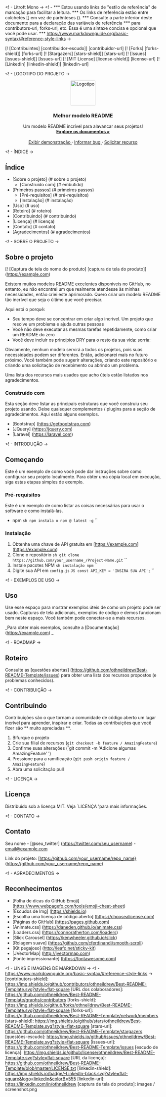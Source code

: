 
<! - Litroft Mono ->
<! -
*** Estou usando links de "estilo de referência" de marcação para facilitar a leitura.
*** Os links de referência estão entre colchetes [] em vez de parênteses ().
*** Consulte a parte inferior deste documento para a declaração das variáveis ​​de referência
*** para contributors-url, forks-url, etc. Essa é uma sintaxe concisa e opcional que você pode usar.
*** https://www.markdownguide.org/basic-syntax/#reference-style-links
->

[! [Contribuintes] [contribuidor-escudo]] [contribuidor-url]
[! [Forks] [forks-shield]] [forks-url]
[! [Stargazers] [stars-shield]] [stars-url]
[! [Issues] [issues-shield]] [Issues-url]
[! [MIT License] [license-shield]] [license-url]
[! [LinkedIn] [linkedin-shield]] [linkedin-url]



<! - LOGOTIPO DO PROJETO ->
<br />
<p align = "center">
  <a href="https://github.com/othneildrew/Best-README-Template">
    <img src = "images / logo.png" alt = "Logotipo" width = "80" height = "80">
  </a>

  <h3 align = "center"> Melhor modelo README </h3>

  <p align = "center">
    Um modelo README incrível para alavancar seus projetos!
    <br />
    <a href="https://github.com/othneildrew/Best-README-Template"> <strong> Explore os documentos »</strong> </a>
    <br />
    <br />
    <a href="https://github.com/othneildrew/Best-README-Template"> Exibir demonstração </a>
    ·
    <a href="https://github.com/othneildrew/Best-README-Template/issues"> Informar bug </a>
    ·
    <a href="https://github.com/othneildrew/Best-README-Template/issues"> Solicitar recurso </a>
  </p>
</p>



<! - ÍNDICE ->
## Índice

* [Sobre o projeto] (# sobre o projeto)
  * [Construído com] (# embutido)
* [Primeiros passos] (# primeiros passos)
  * [Pré-requisitos] (# pré-requisitos)
  * [Instalação] (# instalação)
* [Uso] (# uso)
* [Roteiro] (# roteiro)
* [Contribuindo] (# contribuindo)
* [Licença] (# licença)
* [Contato] (# contato)
* [Agradecimentos] (# agradecimentos)



<! - SOBRE O PROJETO ->
## Sobre o projeto

[! [Captura de tela do nome do produto] [captura de tela do produto]] (https://example.com)

Existem muitos modelos README excelentes disponíveis no GitHub, no entanto, eu não encontrei um que realmente atendesse às minhas necessidades, então criei este aprimorado. Quero criar um modelo README tão incrível que seja o último que você precisar.

Aqui está o porquê:
* Seu tempo deve se concentrar em criar algo incrível. Um projeto que resolve um problema e ajuda outras pessoas
* Você não deve executar as mesmas tarefas repetidamente, como criar um README do zero
* Você deve incluir os princípios DRY para o resto da sua vida: sorria:

Obviamente, nenhum modelo servirá a todos os projetos, pois suas necessidades podem ser diferentes. Então, adicionarei mais no futuro próximo. Você também pode sugerir alterações, criando este repositório e criando uma solicitação de recebimento ou abrindo um problema.

Uma lista dos recursos mais usados ​​que acho úteis estão listados nos agradecimentos.

### Construído com
Esta seção deve listar as principais estruturas que você construiu seu projeto usando. Deixe quaisquer complementos / plugins para a seção de agradecimentos. Aqui estão alguns exemplos.
* [Bootstrap] (https://getbootstrap.com)
* [JQuery] (https://jquery.com)
* [Laravel] (https://laravel.com)



<! - INTRODUÇÃO ->
## Começando

Este é um exemplo de como você pode dar instruções sobre como configurar seu projeto localmente.
Para obter uma cópia local em execução, siga estas etapas simples de exemplo.

### Pré-requisitos

Este é um exemplo de como listar as coisas necessárias para usar o software e como instalá-las.
* npm
`` sh
npm instala o npm @ latest -g
`` ``

### Instalação

1. Obtenha uma chave de API gratuita em [https://example.com] (https://example.com)
2. Clone o repositório
`` sh
git clone https://github.com/your_username_/Project-Name.git
`` ``
3. Instale pacotes NPM
`` sh
instalação npm
`` ``
4. Digite sua API em `config.js`
`` JS
const API_KEY = 'INSIRA SUA API';
`` ``



<! - EXEMPLOS DE USO ->
## Uso

Use esse espaço para mostrar exemplos úteis de como um projeto pode ser usado. Capturas de tela adicionais, exemplos de código e demos funcionam bem neste espaço. Você também pode conectar-se a mais recursos.

_Para obter mais exemplos, consulte a [Documentação] (https://example.com) _



<! - ROADMAP ->
## Roteiro

Consulte as [questões abertas] (https://github.com/othneildrew/Best-README-Template/issues) para obter uma lista dos recursos propostos (e problemas conhecidos).



<! - CONTRIBUIÇÃO ->
## Contribuindo

Contribuições são o que tornam a comunidade de código aberto um lugar incrível para aprender, inspirar e criar. Todas as contribuições que você fizer são ** muito apreciadas **.

1. Bifurque o projeto
2. Crie sua filial de recursos (`git checkout -b feature / AmazingFeature`)
3. Confirme suas alterações (`git commit -m 'Adicione algumas AmazingFeature' ')
4. Pressione para a ramificação (`git push origin feature / AmazingFeature`)
5. Abra uma solicitação pull



<! - LICENÇA ->
## Licença

Distribuído sob a licença MIT. Veja `LICENÇA 'para mais informações.



<! - CONTATO ->
## Contato

Seu nome - [@seu_twitter] (https://twitter.com/seu_username) - email@example.com

Link do projeto: [https://github.com/your_username/repo_name} (https://github.com/your_username/repo_name)



<! - AGRADECIMENTOS ->
## Reconhecimentos
* [Folha de dicas do GitHub Emoji] (https://www.webpagefx.com/tools/emoji-cheat-sheet)
* [Escudos de Img] (https://shields.io)
* [Escolha uma licença de código aberto] (https://choosealicense.com)
* [Páginas do GitHub] (https://pages.github.com)
* [Animate.css] (https://daneden.github.io/animate.css)
* [Loaders.css] (https://connoratherton.com/loaders)
* [Slick Carousel] (https://kenwheeler.github.io/slick)
* [Rolagem suave] (https://github.com/cferdinandi/smooth-scroll)
* [Kit pegajoso] (http://leafo.net/sticky-kit)
* [JVectorMap] (http://jvectormap.com)
* [Fonte impressionante] (https://fontawesome.com)





<! - LINKS E IMAGENS DE MARKDOWN ->
<! - https://www.markdownguide.org/basic-syntax/#reference-style-links ->
[contributors-shield]: https://img.shields.io/github/contributors/othneildrew/Best-README-Template.svg?style=flat-square
[URL dos colaboradores]: https://github.com/othneildrew/Best-README-Template/graphs/contributors
[forks-shield]: https://img.shields.io/github/forks/othneildrew/Best-README-Template.svg?style=flat-square
[forks-url]: https://github.com/othneildrew/Best-README-Template/network/members
[stars-shield]: https://img.shields.io/github/stars/othneildrew/Best-README-Template.svg?style=flat-square
[stars-url]: https://github.com/othneildrew/Best-README-Template/stargazers
[questões-escudo]: https://img.shields.io/github/issues/othneildrew/Best-README-Template.svg?style=flat-square
[issues-url]: https://github.com/othneildrew/Best-README-Template/issues
[escudo de licença]: https://img.shields.io/github/license/othneildrew/Best-README-Template.svg?style=flat-square
[URL da licença]: https://github.com/othneildrew/Best-README-Template/blob/master/LICENSE.txt
[linkedin-shield]: https://img.shields.io/badge/-LinkedIn-black.svg?style=flat-square&logo=linkedin&colorB=555
[linkedin-url]: https://linkedin.com/in/othneildrew
[captura de tela do produto]: images / screenshot.png
